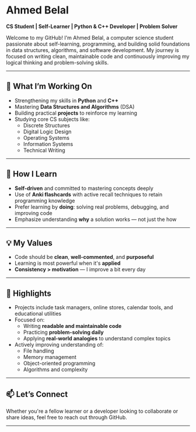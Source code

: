 # Ahmed Belal

**CS Student | Self-Learner | Python & C++ Developer | Problem Solver**

Welcome to my GitHub! I'm Ahmed Belal, a computer science student passionate about self-learning, programming, and building solid foundations in data structures, algorithms, and software development. My journey is focused on writing clean, maintainable code and continuously improving my logical thinking and problem-solving skills.

---

## 🚀 What I’m Working On

- Strengthening my skills in **Python** and **C++**
- Mastering **Data Structures and Algorithms** (DSA)
- Building practical **projects** to reinforce my learning
- Studying core CS subjects like:
  - Discrete Structures
  - Digital Logic Design
  - Operating Systems
  - Information Systems
  - Technical Writing

---

## 🧠 How I Learn

- **Self-driven** and committed to mastering concepts deeply
- Use of **Anki flashcards** with active recall techniques to retain programming knowledge
- Prefer learning by **doing**: solving real problems, debugging, and improving code
- Emphasize understanding **why** a solution works — not just the how

---

## 💡 My Values

- Code should be **clean**, **well-commented**, and **purposeful**
- Learning is most powerful when it's **applied**
- **Consistency > motivation** — I improve a bit every day

---

## 📌 Highlights

- Projects include task managers, online stores, calendar tools, and educational utilities
- Focused on:
  - Writing **readable and maintainable code**
  - Practicing **problem-solving daily**
  - Applying **real-world analogies** to understand complex topics
- Actively improving understanding of:
  - File handling
  - Memory management
  - Object-oriented programming
  - Algorithms and complexity

---

## 📫 Let’s Connect

Whether you're a fellow learner or a developer looking to collaborate or share ideas, feel free to reach out through GitHub.

---
